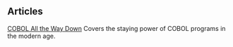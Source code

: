 ## Articles
[COBOL All the Way Down](https://increment.com/programming-languages/cobol-all-the-way-down/) Covers the staying power of COBOL programs in the 
modern age.
